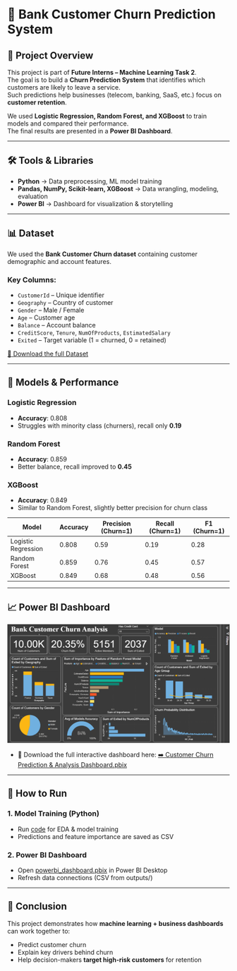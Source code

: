 # 🚀 Bank Customer Churn Prediction System

## 📌 Project Overview
This project is part of **Future Interns – Machine Learning Task 2**.  
The goal is to build a **Churn Prediction System** that identifies which customers are likely to leave a service.  
Such predictions help businesses (telecom, banking, SaaS, etc.) focus on **customer retention**.

We used **Logistic Regression, Random Forest, and XGBoost** to train models and compared their performance.  
The final results are presented in a **Power BI Dashboard**.

---

## 🛠️ Tools & Libraries
- **Python** → Data preprocessing, ML model training  
- **Pandas, NumPy, Scikit-learn, XGBoost** → Data wrangling, modeling, evaluation  
- **Power BI** → Dashboard for visualization & storytelling
  
---

## 📊 Dataset
We used the **Bank Customer Churn dataset** containing customer demographic and account features.

### Key Columns:
- `CustomerId` – Unique identifier  
- `Geography` – Country of customer  
- `Gender` – Male / Female  
- `Age` – Customer age  
- `Balance` – Account balance  
- `CreditScore`, `Tenure`, `NumOfProducts`, `EstimatedSalary`  
- `Exited` – Target variable (1 = churned, 0 = retained)
  
[📂 Download the full Dataset](https://www.kaggle.com/datasets/adammaus/predicting-churn-for-bank-customers)
  
---


## 🤖 Models & Performance

### Logistic Regression
- **Accuracy**: 0.808  
- Struggles with minority class (churners), recall only **0.19**

### Random Forest
- **Accuracy**: 0.859  
- Better balance, recall improved to **0.45**

### XGBoost
- **Accuracy**: 0.849  
- Similar to Random Forest, slightly better precision for churn class  

| Model               | Accuracy | Precision (Churn=1) | Recall (Churn=1) | F1 (Churn=1) |
|----------------------|----------|---------------------|------------------|--------------|
| Logistic Regression  | 0.808    | 0.59                | 0.19             | 0.28         |
| Random Forest        | 0.859    | 0.76                | 0.45             | 0.57         |
| XGBoost              | 0.849    | 0.68                | 0.48             | 0.56         |

---

## 📈 Power BI Dashboard
![Churn Dashboard](churn_dashboard.png)
- 📂 Download the full interactive dashboard here:
[➡️ Customer Churn Prediction & Analysis Dashboard.pbix](churn_dashboard.pbix)


---


## 📌 How to Run

### 1. Model Training (Python)
- Run [code](churn_code.ipynb) for EDA & model training  
- Predictions and feature importance are saved as CSV  

### 2. Power BI Dashboard
- Open [powerbi_dashboard.pbix](churn_dashboard_FI.pbix) in Power BI Desktop  
- Refresh data connections (CSV from outputs/)  

---

## 📜 Conclusion
This project demonstrates how **machine learning + business dashboards** can work together to:
- Predict customer churn  
- Explain key drivers behind churn  
- Help decision-makers **target high-risk customers** for retention  
